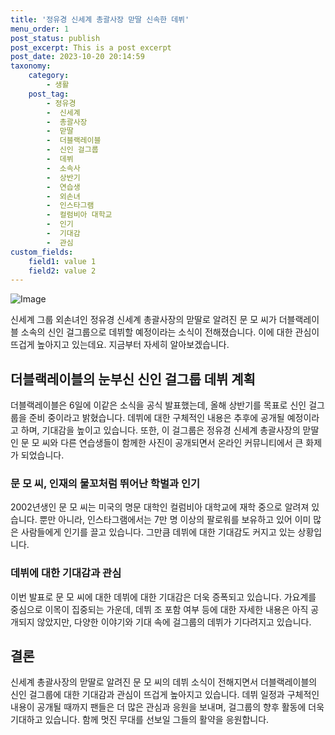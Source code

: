 ```yaml
---
title: '정유경 신세계 총괄사장 맏딸 신속한 데뷔'
menu_order: 1
post_status: publish
post_excerpt: This is a post excerpt
post_date: 2023-10-20 20:14:59
taxonomy:
    category:
        - 생활
    post_tag:
        - 정유경
        -  신세계
        -  총괄사장
        -  맏딸
        -  더블랙레이블
        -  신인 걸그룹
        -  데뷔
        -  소속사
        -  상반기
        -  연습생
        -  외손녀
        -  인스타그램
        -  컬럼비아 대학교
        -  인기
        -  기대감
        -  관심
custom_fields:
    field1: value 1
    field2: value 2
---
```


![Image](https://imgnews.pstatic.net/image/016/2024/02/06/20240206000803_0_20240206210301305.jpg?type=w647)


신세계 그룹 외손녀인 정유경 신세계 총괄사장의 맏딸로 알려진 문 모 씨가 더블랙레이블 소속의 신인 걸그룹으로 데뷔할 예정이라는 소식이 전해졌습니다. 이에 대한 관심이 뜨겁게 높아지고 있는데요. 지금부터 자세히 알아보겠습니다.

## 더블랙레이블의 눈부신 신인 걸그룹 데뷔 계획
더블랙레이블은 6일에 이같은 소식을 공식 발표했는데, 올해 상반기를 목표로 신인 걸그룹을 준비 중이라고 밝혔습니다. 데뷔에 대한 구체적인 내용은 추후에 공개될 예정이라고 하며, 기대감을 높이고 있습니다. 또한, 이 걸그룹은 정유경 신세계 총괄사장의 맏딸인 문 모 씨와 다른 연습생들이 함께한 사진이 공개되면서 온라인 커뮤니티에서 큰 화제가 되었습니다.

### 문 모 씨, 인재의 물꼬처럼 뛰어난 학벌과 인기
2002년생인 문 모 씨는 미국의 명문 대학인 컬럼비아 대학교에 재학 중으로 알려져 있습니다. 뿐만 아니라, 인스타그램에서는 7만 명 이상의 팔로워를 보유하고 있어 이미 많은 사람들에게 인기를 끌고 있습니다. 그만큼 데뷔에 대한 기대감도 커지고 있는 상황입니다.

### 데뷔에 대한 기대감과 관심
이번 발표로 문 모 씨에 대한 데뷔에 대한 기대감은 더욱 증폭되고 있습니다. 가요계를 중심으로 이목이 집중되는 가운데, 데뷔 조 포함 여부 등에 대한 자세한 내용은 아직 공개되지 않았지만, 다양한 이야기와 기대 속에 걸그룹의 데뷔가 기다려지고 있습니다.

## 결론
신세계 총괄사장의 맏딸로 알려진 문 모 씨의 데뷔 소식이 전해지면서 더블랙레이블의 신인 걸그룹에 대한 기대감과 관심이 뜨겁게 높아지고 있습니다. 데뷔 일정과 구체적인 내용이 공개될 때까지 팬들은 더 많은 관심과 응원을 보내며, 걸그룹의 향후 활동에 더욱 기대하고 있습니다. 함께 멋진 무대를 선보일 그들의 활약을 응원합니다.
